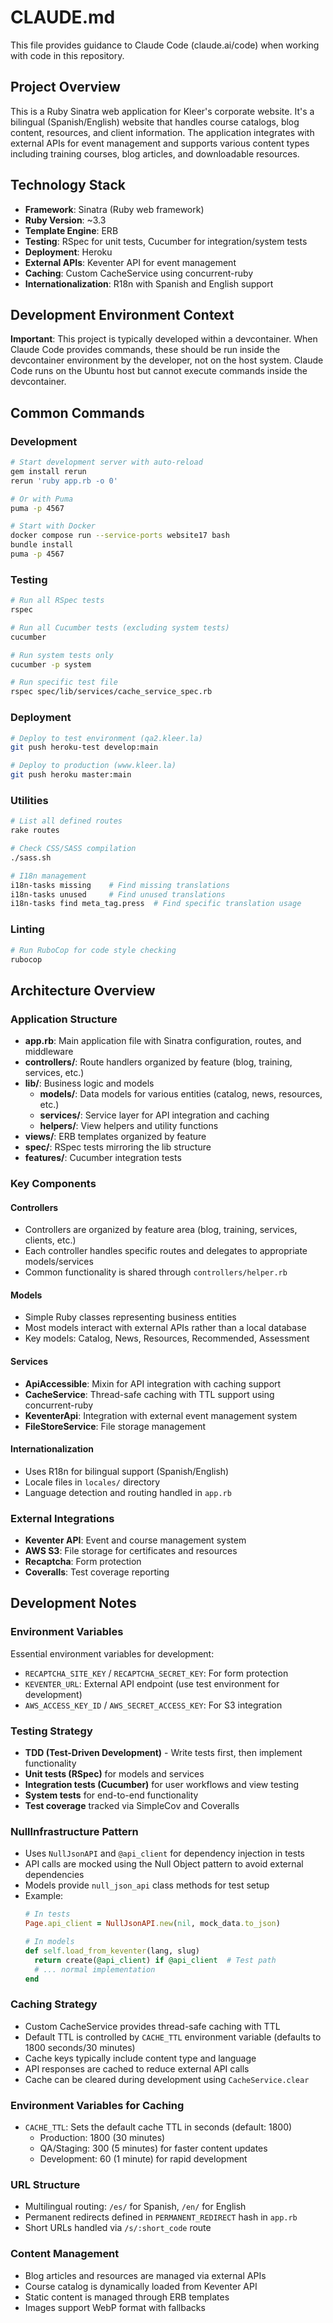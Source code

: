 # CLAUDE.md

This file provides guidance to Claude Code (claude.ai/code) when working with code in this repository.

## Project Overview

This is a Ruby Sinatra web application for Kleer's corporate website. It's a bilingual (Spanish/English) website that handles course catalogs, blog content, resources, and client information. The application integrates with external APIs for event management and supports various content types including training courses, blog articles, and downloadable resources.

## Technology Stack

- **Framework**: Sinatra (Ruby web framework)
- **Ruby Version**: ~3.3
- **Template Engine**: ERB
- **Testing**: RSpec for unit tests, Cucumber for integration/system tests
- **Deployment**: Heroku
- **External APIs**: Keventer API for event management
- **Caching**: Custom CacheService using concurrent-ruby
- **Internationalization**: R18n with Spanish and English support

## Development Environment Context

**Important**: This project is typically developed within a devcontainer. When Claude Code provides commands, these should be run inside the devcontainer environment by the developer, not on the host system. Claude Code runs on the Ubuntu host but cannot execute commands inside the devcontainer.

## Common Commands

### Development
```bash
# Start development server with auto-reload
gem install rerun
rerun 'ruby app.rb -o 0'

# Or with Puma
puma -p 4567

# Start with Docker
docker compose run --service-ports website17 bash
bundle install
puma -p 4567
```

### Testing
```bash
# Run all RSpec tests
rspec

# Run all Cucumber tests (excluding system tests)
cucumber

# Run system tests only
cucumber -p system

# Run specific test file
rspec spec/lib/services/cache_service_spec.rb
```

### Deployment
```bash
# Deploy to test environment (qa2.kleer.la)
git push heroku-test develop:main

# Deploy to production (www.kleer.la)
git push heroku master:main
```

### Utilities
```bash
# List all defined routes
rake routes

# Check CSS/SASS compilation
./sass.sh

# I18n management
i18n-tasks missing    # Find missing translations
i18n-tasks unused     # Find unused translations
i18n-tasks find meta_tag.press  # Find specific translation usage
```

### Linting
```bash
# Run RuboCop for code style checking
rubocop
```

## Architecture Overview

### Application Structure
- **app.rb**: Main application file with Sinatra configuration, routes, and middleware
- **controllers/**: Route handlers organized by feature (blog, training, services, etc.)
- **lib/**: Business logic and models
  - **models/**: Data models for various entities (catalog, news, resources, etc.)
  - **services/**: Service layer for API integration and caching
  - **helpers/**: View helpers and utility functions
- **views/**: ERB templates organized by feature
- **spec/**: RSpec tests mirroring the lib structure
- **features/**: Cucumber integration tests

### Key Components

#### Controllers
- Controllers are organized by feature area (blog, training, services, clients, etc.)
- Each controller handles specific routes and delegates to appropriate models/services
- Common functionality is shared through `controllers/helper.rb`

#### Models
- Simple Ruby classes representing business entities
- Most models interact with external APIs rather than a local database
- Key models: Catalog, News, Resources, Recommended, Assessment

#### Services
- **ApiAccessible**: Mixin for API integration with caching support
- **CacheService**: Thread-safe caching with TTL support using concurrent-ruby
- **KeventerApi**: Integration with external event management system
- **FileStoreService**: File storage management

#### Internationalization
- Uses R18n for bilingual support (Spanish/English)
- Locale files in `locales/` directory
- Language detection and routing handled in `app.rb`

### External Integrations
- **Keventer API**: Event and course management system
- **AWS S3**: File storage for certificates and resources
- **Recaptcha**: Form protection
- **Coveralls**: Test coverage reporting

## Development Notes

### Environment Variables
Essential environment variables for development:
- `RECAPTCHA_SITE_KEY` / `RECAPTCHA_SECRET_KEY`: For form protection
- `KEVENTER_URL`: External API endpoint (use test environment for development)
- `AWS_ACCESS_KEY_ID` / `AWS_SECRET_ACCESS_KEY`: For S3 integration

### Testing Strategy
- **TDD (Test-Driven Development)** - Write tests first, then implement functionality
- **Unit tests (RSpec)** for models and services
- **Integration tests (Cucumber)** for user workflows and view testing
- **System tests** for end-to-end functionality
- **Test coverage** tracked via SimpleCov and Coveralls

### NullInfrastructure Pattern
- Uses `NullJsonAPI` and `@api_client` for dependency injection in tests
- API calls are mocked using the Null Object pattern to avoid external dependencies
- Models provide `null_json_api` class methods for test setup
- Example:
  ```ruby
  # In tests
  Page.api_client = NullJsonAPI.new(nil, mock_data.to_json)
  
  # In models
  def self.load_from_keventer(lang, slug)
    return create(@api_client) if @api_client  # Test path
    # ... normal implementation
  end
  ```

### Caching Strategy
- Custom CacheService provides thread-safe caching with TTL
- Default TTL is controlled by `CACHE_TTL` environment variable (defaults to 1800 seconds/30 minutes)
- Cache keys typically include content type and language
- API responses are cached to reduce external API calls
- Cache can be cleared during development using `CacheService.clear`

### Environment Variables for Caching
- `CACHE_TTL`: Sets the default cache TTL in seconds (default: 1800)
  - Production: 1800 (30 minutes)
  - QA/Staging: 300 (5 minutes) for faster content updates
  - Development: 60 (1 minute) for rapid development

### URL Structure
- Multilingual routing: `/es/` for Spanish, `/en/` for English
- Permanent redirects defined in `PERMANENT_REDIRECT` hash in `app.rb`
- Short URLs handled via `/s/:short_code` route

### Content Management
- Blog articles and resources are managed via external APIs
- Course catalog is dynamically loaded from Keventer API
- Static content is managed through ERB templates
- Images support WebP format with fallbacks